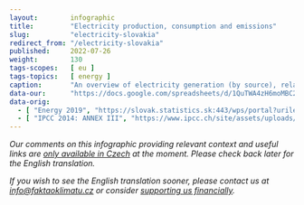```yaml
---
layout:        infographic
title:         "Electricity production, consumption and emissions"
slug:          "electricity-slovakia"
redirect_from: "/electricity-slovakia"
published:     2022-07-26
weight:        130
tags-scopes:   [ eu ]
tags-topics:   [ energy ]
caption:       "An overview of electricity generation (by source), related CO2eq emissions and electricity consumption (by sector). While only 20% of Slovak electricity was produced from coal and natural gas in 2019, these two sources are related to the vast majority of emissions from Slovak energy industry."
data-our:      "https://docs.google.com/spreadsheets/d/1QuTWA4zH6moMBC29JyPXXc3Fi0PXeyCw5nwJR9opAvE/edit?usp=sharing"
data-orig:
  - [ "Energy 2019", "https://slovak.statistics.sk:443/wps/portal?urile=wcm:path:/obsah-sk-pub/publikacie/vsetkypublikacie/92027e17-ae10-424c-87c4-e73038aeb9dc" ]
  - [ "IPCC 2014: ANNEX III", "https://www.ipcc.ch/site/assets/uploads/2018/02/ipcc_wg3_ar5_annex-iii.pdf" ]
---
```


_Our comments on this infographic providing relevant context and useful links are [only available in Czech](https://faktaoklimatu.cz/infografiky/elektrina-sr) at the moment. Please check back later for the English translation._

_If you wish to see the English translation sooner, please contact us at [info@faktaoklimatu.cz](mailto:info@faktaoklimatu.cz) or consider [supporting us financially](https://www.darujme.cz/projekt/1203742)._
